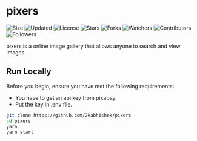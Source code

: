 # pixers

![Size](https://img.shields.io/github/repo-size/2kabhishek/pixers?style=plastic&color=green&label=Size)
![Updated](https://img.shields.io/github/last-commit/2kabhishek/pixers?style=plastic&color=red&label=Updated)
![License](https://img.shields.io/github/license/2kabhishek/pixers?style=plastic&color=lightgrey&label=License)
![Stars](https://img.shields.io/github/stars/2kabhishek/pixers?style=plastic&color=ffd500&label=Stars)
![Forks](https://img.shields.io/github/forks/2kabhishek/pixers?style=plastic&color=brightgreen&label=Forks)
![Watchers](https://img.shields.io/github/watchers/2kabhishek/pixers?style=plastic&color=orange&label=Watchers)
![Contributors](https://img.shields.io/github/contributors/2kabhishek/pixers?style=plastic&color=ff69b4&label=Contributors)
![Followers](https://img.shields.io/github/followers/2kabhishek?style=plastic&color=blue&label=Followers)

pixers is a online image gallery that allows anyone to search and view images.

## Run Locally

Before you begin, ensure you have met the following requirements:

- You have to get an api key from pixabay.
- Put the key in .env file.

```bash
git clone https://github.com/2kabhishek/pixers
cd pixers
yarn
yarn start
```
